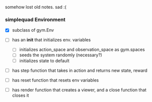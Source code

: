 somehow lost old notes. sad :(

### simplequad Environment
* [x] subclass of gym.Env
* [ ] has an __init__ that initializes env. variables
    * [ ] initializes action_space and observation_space as gym.spaces
    * [ ] seeds the system randomly (necessary?)
    * [ ] initializes state to default
* [ ] has step function that takes in action and returns new state, reward
* [ ] has reset function that resets env variables
* [ ] has render function that creates a viewer, and a close function that closes it
    